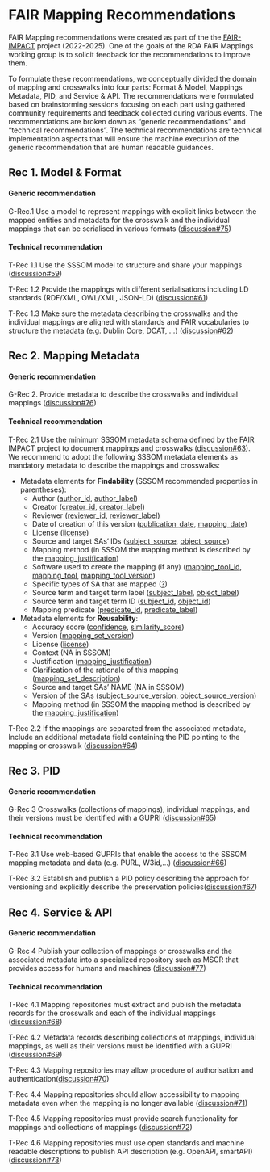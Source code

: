 # FAIR Mapping Recommendations

FAIR Mapping recommendations were created as part of the the [FAIR-IMPACT](https://fair-impact.eu/) project (2022-2025). One of the goals of the RDA FAIR Mappings working group is to solicit feedback for the recommendations to improve them.

To formulate these recommendations, we conceptually divided the domain of mapping and crosswalks into four parts:  Format & Model, Mappings Metadata, PID, and Service & API. The recommendations were formulated based on brainstorming sessions focusing on each part using gathered community requirements and feedback collected during various events. The recommendations are broken down as “generic recommendations” and “technical recommendations”. The technical recommendations are technical implementation aspects that will ensure the machine execution of the generic recommendation that are human readable guidances.

## Rec 1. Model & Format 

#### Generic recommendation

G-Rec.1 Use a model to represent mappings with explicit links between the mapped entities and metadata for the crosswalk and the individual mappings that can be serialised in various formats ([discussion#75](https://github.com/mapping-commons/rda-fair-mappings/discussions/75))

#### Technical recommendation

T-Rec 1.1 Use the SSSOM model to structure and share your mappings ([discussion#59](https://github.com/mapping-commons/rda-fair-mappings/discussions/59))

T-Rec 1.2 Provide the mappings with different serialisations including LD standards (RDF/XML, OWL/XML, JSON-LD) ([discussion#61](https://github.com/mapping-commons/rda-fair-mappings/discussions/61))

T-Rec 1.3 Make sure the metadata describing the crosswalks and the individual mappings are aligned with standards and FAIR vocabularies to structure the metadata (e.g. Dublin Core, DCAT, …) ([discussion#62](https://github.com/mapping-commons/rda-fair-mappings/discussions/62))

## Rec 2. Mapping Metadata 

#### Generic recommendation

G-Rec 2. Provide metadata to describe the crosswalks and individual mappings ([discussion#76](https://github.com/mapping-commons/rda-fair-mappings/discussions/76))

#### Technical recommendation

T-Rec 2.1 Use the minimum SSSOM metadata schema defined by the FAIR IMPACT project to document mappings and crosswalks ([discussion#63](https://github.com/mapping-commons/rda-fair-mappings/discussions/63)). We recommend to adopt the following SSSOM metadata elements as mandatory metadata to describe the mappings and crosswalks:

- Metadata elements for **Findability** (SSSOM recommended properties in parentheses):
   - Author ([author_id](https://mapping-commons.github.io/sssom/author_id/), [author_label](https://mapping-commons.github.io/sssom/author_label/))
   - Creator ([creator_id](https://mapping-commons.github.io/sssom/creator_id/), [creator_label](https://mapping-commons.github.io/sssom/creator_label/))
   - Reviewer ([reviewer_id](https://mapping-commons.github.io/sssom/reviewer_id/), [reviewer_label](https://mapping-commons.github.io/sssom/reviewer_label/))
   - Date of creation of this version ([publication_date](https://mapping-commons.github.io/sssom/publication_date/), [mapping_date](https://mapping-commons.github.io/sssom/mapping_date/))
   - License ([license](https://mapping-commons.github.io/sssom/license/))
   - Source and target SAs‘ IDs ([subject_source](https://mapping-commons.github.io/sssom/subject_source/), [object_source](https://mapping-commons.github.io/sssom/object_source/))
   - Mapping method  (in SSSOM the mapping method is described by the [mapping_justification](https://mapping-commons.github.io/sssom/mapping_justification/))
   - Software used to create the mapping (if any) ([mapping_tool_id](https://mapping-commons.github.io/sssom/mapping_tool_id/), [mapping_tool](https://mapping-commons.github.io/sssom/mapping_tool/), [mapping_tool_version](https://mapping-commons.github.io/sssom/mapping_tool_version/))
   - Specific types of SA that are mapped ([?]())
   - Source term and target term label ([subject_label](https://mapping-commons.github.io/sssom/subject_label/), [object_label](https://mapping-commons.github.io/sssom/object_label/))
   - Source term and target term ID ([subject_id](https://mapping-commons.github.io/sssom/subject_id/), [object_id](https://mapping-commons.github.io/sssom/subject_id/))
   - Mapping predicate ([predicate_id](https://mapping-commons.github.io/sssom/predicate_id/), [predicate_label](https://mapping-commons.github.io/sssom/predicate_label/))
- Metadata elements for **Reusability**:
   - Accuracy score ([confidence](https://mapping-commons.github.io/sssom/confidence/), [similarity_score](https://mapping-commons.github.io/sssom/similarity_score/))
   - Version ([mapping_set_version](https://mapping-commons.github.io/sssom/mapping_set_version/))
   - License ([license](https://mapping-commons.github.io/sssom/license/))
   - Context (NA in SSSOM)
   - Justification ([mapping_justification](https://mapping-commons.github.io/sssom/mapping_justification/))
   - Clarification of the rationale of this mapping ([mapping_set_description](https://mapping-commons.github.io/sssom/mapping_set_description/))
   - Source and target SAs’ NAME (NA in SSSOM)
   - Version of the SAs ([subject_source_version](https://mapping-commons.github.io/sssom/subject_source_version/), [object_source_version](https://mapping-commons.github.io/sssom/object_source_version/))
   - Mapping method (in SSSOM the mapping method is described by the [mapping_justification](https://mapping-commons.github.io/sssom/mapping_justification/))

T-Rec 2.2 If the mappings are separated from the associated metadata, Include an additional metadata field containing the PID pointing to the mapping or crosswalk ([discussion#64](https://github.com/mapping-commons/rda-fair-mappings/discussions/64))

## Rec 3. PID

#### Generic recommendation

G-Rec 3 Crosswalks (collections of mappings), individual mappings, and their versions must be identified with a GUPRI ([discussion#65](https://github.com/mapping-commons/rda-fair-mappings/discussions/65))

#### Technical recommendation

T-Rec 3.1 Use web-based GUPRIs that enable the access to the SSSOM mapping metadata and data (e.g. PURL, W3id,...) ([discussion#66](https://github.com/mapping-commons/rda-fair-mappings/discussions/66)) 


T-Rec 3.2 Establish and publish a PID policy describing the approach for versioning and explicitly describe the preservation policies([discussion#67](https://github.com/mapping-commons/rda-fair-mappings/discussions/67)) 

## Rec 4. Service & API

#### Generic recommendation

G-Rec 4 Publish your collection of mappings or crosswalks and the associated metadata into a specialized repository such as MSCR that provides access for humans and machines ([discussion#77](https://github.com/mapping-commons/rda-fair-mappings/discussions/77))

#### Technical recommendation

T-Rec 4.1 Mapping repositories must extract and publish the metadata records for the crosswalk and each of the individual mappings ([discussion#68](https://github.com/mapping-commons/rda-fair-mappings/discussions/68)) 

T-Rec 4.2 Metadata records describing collections of mappings, individual mappings, as well as their versions must be identified with a GUPRI ([discussion#69](https://github.com/mapping-commons/rda-fair-mappings/discussions/69)) 

T-Rec 4.3 Mapping repositories may allow procedure of authorisation and authentication([discussion#70](https://github.com/mapping-commons/rda-fair-mappings/discussions/70)) 

T-Rec 4.4 Mapping repositories should allow accessibility to mapping metadata even when the mapping is no longer available ([discussion#71](https://github.com/mapping-commons/rda-fair-mappings/discussions/71)) 

T-Rec 4.5 Mapping repositories must provide search functionality  for mappings and collections of mappings ([discussion#72](https://github.com/mapping-commons/rda-fair-mappings/discussions/72)) 

T-Rec 4.6 Mapping repositories must use open standards and machine readable descriptions to publish API description (e.g. OpenAPI, smartAPI) ([discussion#73](https://github.com/mapping-commons/rda-fair-mappings/discussions/73)) 
